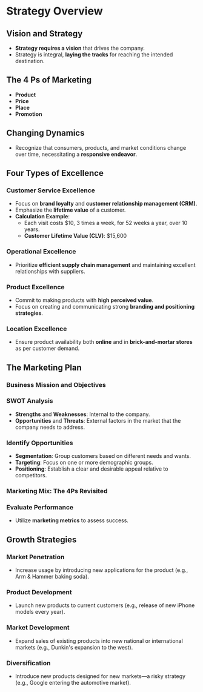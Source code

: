 # Strategy Overview

## Vision and Strategy
- **Strategy requires a vision** that drives the company.
- Strategy is integral, **laying the tracks** for reaching the intended destination.

## The 4 Ps of Marketing
- **Product**
- **Price**
- **Place**
- **Promotion**

## Changing Dynamics
- Recognize that consumers, products, and market conditions change over time, necessitating a **responsive endeavor**.

## Four Types of Excellence

### Customer Service Excellence
- Focus on **brand loyalty** and **customer relationship management (CRM)**.
- Emphasize the **lifetime value** of a customer.
- **Calculation Example**: 
  - Each visit costs $10, 3 times a week, for 52 weeks a year, over 10 years.
  - **Customer Lifetime Value (CLV)**: $15,600

### Operational Excellence
- Prioritize **efficient supply chain management** and maintaining excellent relationships with suppliers.

### Product Excellence
- Commit to making products with **high perceived value**.
- Focus on creating and communicating strong **branding and positioning strategies**.

### Location Excellence
- Ensure product availability both **online** and in **brick-and-mortar stores** as per customer demand.

## The Marketing Plan

### Business Mission and Objectives

### SWOT Analysis
- **Strengths** and **Weaknesses**: Internal to the company.
- **Opportunities** and **Threats**: External factors in the market that the company needs to address.

### Identify Opportunities
- **Segmentation**: Group customers based on different needs and wants.
- **Targeting**: Focus on one or more demographic groups.
- **Positioning**: Establish a clear and desirable appeal relative to competitors.

### Marketing Mix: The 4Ps Revisited

### Evaluate Performance
- Utilize **marketing metrics** to assess success.

## Growth Strategies

### Market Penetration
- Increase usage by introducing new applications for the product (e.g., Arm & Hammer baking soda).

### Product Development
- Launch new products to current customers (e.g., release of new iPhone models every year).

### Market Development
- Expand sales of existing products into new national or international markets (e.g., Dunkin's expansion to the west).

### Diversification
- Introduce new products designed for new markets—a risky strategy (e.g., Google entering the automotive market).
